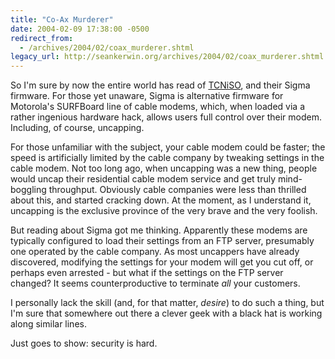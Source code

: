 ```yaml
---
title: "Co-Ax Murderer"
date: 2004-02-09 17:38:00 -0500
redirect_from:
  - /archives/2004/02/coax_murderer.shtml
legacy_url: http://seankerwin.org/archives/2004/02/coax_murderer.shtml
---
```

<p>So I'm sure by now the entire world has read of <a href="http://www.tcniso.net/">TCNiSO</a>, and their Sigma firmware.  For those yet unaware, Sigma is alternative firmware for Motorola's SURFBoard line of cable modems, which, when loaded via a rather ingenious hardware hack, allows users full control over their modem.  Including, of course, uncapping.</p>

<p>For those unfamiliar with the subject, your cable modem could be faster; the speed is artificially limited by the cable company by tweaking settings in the cable modem.  Not too long ago, when uncapping was a new thing, people would uncap their residential cable modem service and get truly mind-boggling throughput.  Obviously cable companies were less than thrilled about this, and started cracking down.  At the moment, as I understand it, uncapping is the exclusive province of the very brave and the very foolish.</p>

<p>But reading about Sigma got me thinking.  Apparently these modems are typically configured to load their settings from an FTP server, presumably one operated by the cable company.  As most uncappers have already discovered, modifying the settings for your modem will get you cut off, or perhaps even arrested - but what if the settings on the FTP server changed?  It seems counterproductive to terminate <i>all</i> your customers.</p>

<p>I personally lack the skill (and, for that matter, <i>desire</i>) to do such a thing, but I'm sure that somewhere out there a clever geek with a black hat is working along similar lines.</p>

<p>Just goes to show: security is hard.</p>
